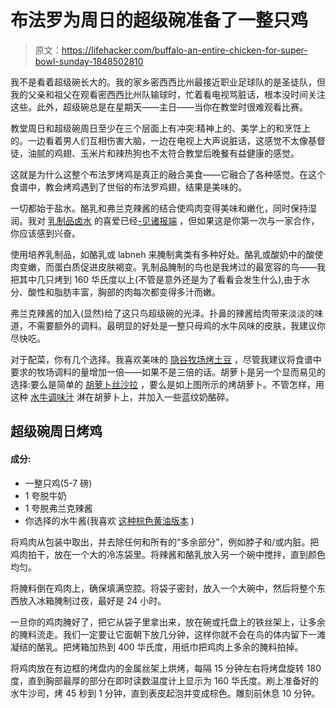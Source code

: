 # 布法罗为周日的超级碗准备了一整只鸡

> 原文：<https://lifehacker.com/buffalo-an-entire-chicken-for-super-bowl-sunday-1848502810>

我不是看着超级碗长大的。我的家乡密西西比州最接近职业足球队的是圣徒队，但我的父亲和祖父在观看密西西比州队输球时，忙着看电视骂脏话，根本没时间关注这些。此外，超级碗总是在星期天——主日——当你在教堂时很难观看比赛。



教堂周日和超级碗周日至少在三个层面上有冲突:精神上的、美学上的和烹饪上的。一边看着男人们互相伤害大脑，一边在电视上大声说脏话，这感觉不太像基督徒，油腻的鸡翅、玉米片和辣热狗也不太符合教堂后晚餐有益健康的感觉。

这就是为什么这整个布法罗烤鸡是真正的融合美食——它融合了各种感觉。在这个食谱中，教会烤鸡遇到了世俗的布法罗鸡翅，结果是美味的。

一切都始于盐水。酪乳和弗兰克辣酱的结合使鸡肉变得美味和嫩化，同时保持湿润。我对 [乳制品卤水](https://lifehacker.com/marinate-a-whole-chicken-in-labneh-1834555314) 的喜爱已经[-见诸报端](https://lifehacker.com/how-to-roast-a-whole-chicken-without-messing-it-up-1848387073) ，但如果这是你第一次与一家合作，你应该感到兴奋。

使用培养乳制品，如酪乳或 labneh 来腌制禽类有多种好处。酪乳或酸奶中的酸使肉变嫩，而蛋白质促进皮肤褐变。乳制品腌制的鸟也是我烤过的最宽容的鸟——我把其中几只烤到 160 华氏度以上(不管是意外还是为了看看会发生什么),由于水分、酸性和脂肪丰富，胸部的肉每次都变得多汁而嫩。

弗兰克辣酱的加入(显然)给了这只鸟超级碗的光泽。扑鼻的辣酱给肉带来淡淡的味道，不需要额外的调料。最明显的好处是一整只母鸡的水牛风味的皮肤，我建议你尽快吃。

对于配菜，你有几个选择。我喜欢美味的 [隐谷牧场烤土豆](https://www.hiddenvalley.com/recipe/original-ranch-roasted-potatoes/) ，尽管我建议将食谱中要求的牧场调料的量增加一倍——如果不是三倍的话。胡萝卜是另一个显而易见的选择:要么是简单的 [胡萝卜丝沙拉](https://lifehacker.com/this-simple-carrot-salad-is-the-perfect-summer-side-dis-1846763820) ，要么是如上图所示的烤胡萝卜。不管怎样，用这种 [水牛调味汁](https://lifehacker.com/give-your-veggies-a-hot-wing-vibe-with-this-buffalo-vin-1848484090?rev=1644008633214) 淋在胡萝卜上，并加入一些蓝纹奶酪碎。

## 超级碗周日烤鸡

#### 成分:

*   一整只鸡(5-7 磅)
*   1 夸脱牛奶
*   1 夸脱弗兰克辣酱
*   你选择的水牛酱(我喜欢 [这种棕色黄油版本](https://lifehacker.com/how-to-give-your-wing-sauce-deeper-flavor-with-browned-1848495876) )

将鸡肉从包装中取出，并去除任何和所有的“多余部分”，例如脖子和/或内脏。把鸡肉拍干，放在一个大的冷冻袋里。将辣酱和酪乳放入另一个碗中搅拌，直到颜色均匀。

将腌料倒在鸡肉上，确保填满空腔。将袋子密封，放入一个大碗中，然后将整个东西放入冰箱腌制过夜，最好是 24 小时。

一旦你的鸡肉腌好了，把它从袋子里拿出来，放在碗或托盘上的铁丝架上，让多余的腌料流走。我们一定要让它面朝下放几分钟，这样你就不会在鸟的体内留下一滩凝结的酪乳。把烤箱加热到 400 华氏度，用纸巾把鸡肉上多余的腌料拍掉。

将鸡肉放在有边框的烤盘内的金属丝架上烘烤，每隔 15 分钟左右将烤盘旋转 180 度，直到胸部最厚的部分在即时读数温度计上显示为 160 华氏度。刷上准备好的水牛沙司，烤 45 秒到 1 分钟，直到表皮起泡并变成棕色。雕刻前休息 10 分钟。